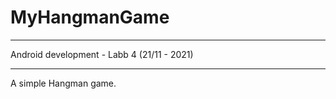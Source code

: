 # MyHangmanGame

-------------------------------

Android development - Labb 4 (21/11 - 2021)

-------------------------------

A simple Hangman game.
